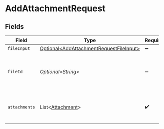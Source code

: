 # AddAttachmentRequest


## Fields

| Field                                                                                                | Type                                                                                                 | Required                                                                                             | Description                                                                                          | Example                                                                                              |
| ---------------------------------------------------------------------------------------------------- | ---------------------------------------------------------------------------------------------------- | ---------------------------------------------------------------------------------------------------- | ---------------------------------------------------------------------------------------------------- | ---------------------------------------------------------------------------------------------------- |
| `fileInput`                                                                                          | [Optional\<AddAttachmentRequestFileInput>](../../models/components/AddAttachmentRequestFileInput.md) | :heavy_minus_sign:                                                                                   | N/A                                                                                                  |                                                                                                      |
| `fileId`                                                                                             | *Optional\<String>*                                                                                  | :heavy_minus_sign:                                                                                   | File ID for server-side files (can be used instead of fileInput)                                     | a1b2c3d4-5678-90ab-cdef-ghijklmnopqr                                                                 |
| `attachments`                                                                                        | List\<[Attachment](../../models/components/Attachment.md)>                                           | :heavy_check_mark:                                                                                   | The image file to be overlaid onto the PDF.                                                          |                                                                                                      |